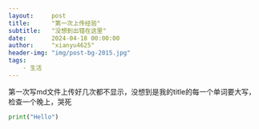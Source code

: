 ```yaml
---
layout:     post
title:      "第一次上传经验"
subtitle:   "没想到出错在这里"
date:       2024-04-18 00:00:00
author:     "xianyu4625"
header-img: "img/post-bg-2015.jpg"
tags:
    - 生活
---
```


第一次写md文件上传好几次都不显示，没想到是我的title的每一个单词要大写，检查一个晚上，哭死

```python
print("Hello")
```
